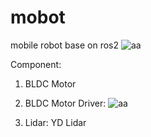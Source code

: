 # mobot
mobile robot base on ros2
![aa](https://github.com/hishambaharom/mobot/assets/113874406/286f2bd4-8c0f-4a52-9224-5e38153b8b48)

Component:
1) BLDC Motor
2) BLDC Motor Driver:
![aa](file:///home/shahrol/project/mobot_v2/motor_driver.jpeg)

4) Lidar: YD Lidar 


